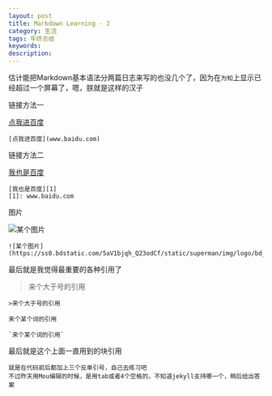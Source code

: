 ```yaml
---
layout: post
title: Markdown Learning - 2
category: 生活
tags: 年终总结
keywords:
description:
---
```

估计能把Markdown基本语法分两篇日志来写的也没几个了，因为在`为知`上显示已经超过一个屏幕了，嗯，朕就是这样的汉子

链接方法一

[点我进百度](www.baidu.com)

```
[点我进百度](www.baidu.com)
```

链接方法二

[我也是百度][1]

[1]: www.baidu.com

```
[我也是百度][1]
[1]: www.baidu.com

```

图片

![某个图片](https://ss0.bdstatic.com/5aV1bjqh_Q23odCf/static/superman/img/logo/bd_logo1_31bdc765.png)

```
![某个图片](https://ss0.bdstatic.com/5aV1bjqh_Q23odCf/static/superman/img/logo/bd_logo1_31bdc765.png)
```

最后就是我觉得最重要的各种引用了

>来个大于号的引用

```
>来个大于号的引用
```
`来个某个词的引用`

```
`来个某个词的引用`
```
最后就是这个上面一直用到的块引用

```
就是在代码前后都加上三个反单引号，自己去练习吧
不过昨天用Mou编辑的时候，是用tab或者4个空格的，不知道jekyll支持哪一个，稍后给出答案
```